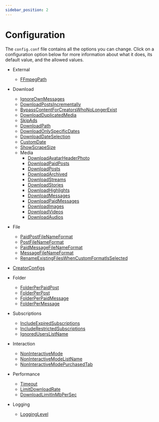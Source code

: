 ```yaml
---
sidebar_position: 2
---
```


# Configuration

The `config.conf` file contains all the options you can change. Click on a configuration option below for more
information about what it does, its default value, and the allowed values.

- External
  - [FFmpegPath](/docs/config/all-configuration-options#ffmpegpath)

- Download
  - [IgnoreOwnMessages](/docs/config/all-configuration-options#ignoreownmessages)
  - [DownloadPostsIncrementally](/docs/config/all-configuration-options#downloadpostsincrementally)
  - [BypassContentForCreatorsWhoNoLongerExist](/docs/config/all-configuration-options#bypasscontentforcreatorswhonolongerexist)
  - [DownloadDuplicatedMedia](/docs/config/all-configuration-options#downloadduplicatedmedia)
  - [SkipAds](/docs/config/all-configuration-options#skipads)
  - [DownloadPath](/docs/config/all-configuration-options#downloadpath)
  - [DownloadOnlySpecificDates](/docs/config/all-configuration-options#downloadonlyspecificdates)
  - [DownloadDateSelection](/docs/config/all-configuration-options#downloaddateselection)
  - [CustomDate](/docs/config/all-configuration-options#customdate)
  - [ShowScrapeSize](/docs/config/all-configuration-options#showscrapesize)
  - Media
    - [DownloadAvatarHeaderPhoto](/docs/config/all-configuration-options#downloadavatarheaderphoto)
    - [DownloadPaidPosts](/docs/config/all-configuration-options#downloadpaidposts)
    - [DownloadPosts](/docs/config/all-configuration-options#downloadposts)
    - [DownloadArchived](/docs/config/all-configuration-options#downloadarchived)
    - [DownloadStreams](/docs/config/all-configuration-options#downloadstreams)
    - [DownloadStories](/docs/config/all-configuration-options#downloadstories)
    - [DownloadHighlights](/docs/config/all-configuration-options#downloadhighlights)
    - [DownloadMessages](/docs/config/all-configuration-options#downloadmessages)
    - [DownloadPaidMessages](/docs/config/all-configuration-options#downloadpaidmessages)
    - [DownloadImages](/docs/config/all-configuration-options#downloadimages)
    - [DownloadVideos](/docs/config/all-configuration-options#downloadvideos)
    - [DownloadAudios](/docs/config/all-configuration-options#downloadaudios)

- File
  - [PaidPostFileNameFormat](/docs/config/all-configuration-options#paidpostfilenameformat)
  - [PostFileNameFormat](/docs/config/all-configuration-options#postfilenameformat)
  - [PaidMessageFileNameFormat](/docs/config/all-configuration-options#paidmessagefilenameformat)
  - [MessageFileNameFormat](/docs/config/all-configuration-options#messagefilenameformat)
  - [RenameExistingFilesWhenCustomFormatIsSelected](/docs/config/all-configuration-options#renameexistingfileswhencustomformatisselected)

- [CreatorConfigs](/docs/config/all-configuration-options#creatorconfigs)

- Folder
  - [FolderPerPaidPost](/docs/config/all-configuration-options#folderperpaidpost)
  - [FolderPerPost](/docs/config/all-configuration-options#folderperpost)
  - [FolderPerPaidMessage](/docs/config/all-configuration-options#folderperpaidmessage)
  - [FolderPerMessage](/docs/config/all-configuration-options#folderpermessage)

- Subscriptions
  - [IncludeExpiredSubscriptions](/docs/config/all-configuration-options#includeexpiredsubscriptions)
  - [IncludeRestrictedSubscriptions](/docs/config/all-configuration-options#includerestrictedsubscriptions)
  - [IgnoredUsersListName](/docs/config/all-configuration-options#ignoreduserslistname)

- Interaction
  - [NonInteractiveMode](/docs/config/all-configuration-options#noninteractivemode)
  - [NonInteractiveModeListName](/docs/config/all-configuration-options#noninteractivemodelistname)
  - [NonInteractiveModePurchasedTab](/docs/config/all-configuration-options#noninteractivemodepurchasedtab)

- Performance
  - [Timeout](/docs/config/all-configuration-options#timeout)
  - [LimitDownloadRate](/docs/config/all-configuration-options#limitdownloadrate)
  - [DownloadLimitInMbPerSec](/docs/config/all-configuration-options#downloadlimitinmbpersec)

- Logging
  - [LoggingLevel](/docs/config/all-configuration-options#logginglevel)
